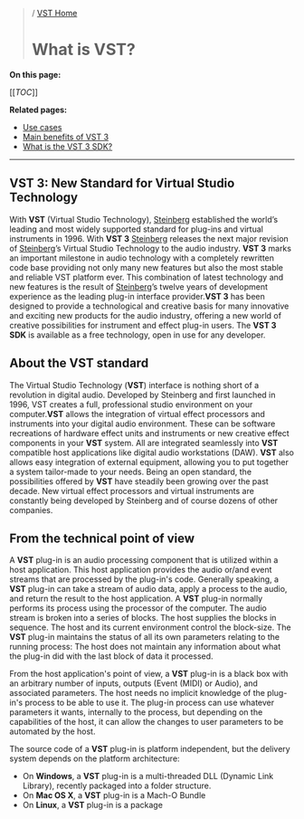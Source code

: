 >/ [VST Home](../Index.md)
>
># What is VST?

**On this page:**

[[_TOC_]]

**Related pages:**

- [Use cases](../What+is+VST/Use+cases.md)
- [Main benefits of VST 3](../Main+benefits+of+VST+3/index.md)
- [What is the VST 3 SDK?](../What+is+the+VST+3+SDK/index.md)

---

## VST 3: New Standard for Virtual Studio Technology

With **VST** (Virtual Studio
Technology), [Steinberg](https://www.steinberg.net/) established the
world’s leading and most widely supported standard for plug-ins and
virtual instruments in 1996. With **VST 3**
[Steinberg](https://www.steinberg.net/) releases the next major revision
of [Steinberg](https://www.steinberg.net/)’s Virtual Studio Technology to
the audio industry. **VST 3** marks an important milestone in audio
technology with a completely rewritten code base providing not only many
new features but also the most stable and reliable VST platform ever.
This combination of latest technology and new features is the result
of [Steinberg](https://www.steinberg.net/)’s twelve years of development
experience as the leading plug-in interface provider.**VST 3** has been
designed to provide a technological and creative basis for many
innovative and exciting new products for the audio industry, offering a
new world of creative possibilities for instrument and effect plug-in
users. The **VST 3 SDK** is available as a free technology, open in use
for any developer.

## About the VST standard

The Virtual Studio Technology (**VST**) interface is nothing short of a
revolution in digital audio. Developed by Steinberg and first launched
in 1996, VST creates a full, professional studio environment on your
computer.**VST** allows the integration of virtual effect processors and
instruments into your digital audio environment. These can be software
recreations of hardware effect units and instruments or new creative
effect components in your **VST** system. All are integrated seamlessly
into **VST** compatible host applications like digital audio
workstations (DAW). **VST** also allows easy integration of external
equipment, allowing you to put together a system tailor-made to your
needs. Being an open standard, the possibilities offered by **VST** have
steadily been growing over the past decade. New virtual effect
processors and virtual instruments are constantly being developed by
Steinberg and of course dozens of other companies.

## From the technical point of view

A **VST** plug-in is an audio processing component that is utilized
within a host application. This host application provides the audio
or/and event streams that are processed by the plug-in's code. Generally
speaking, a **VST** plug-in can take a stream of audio data, apply a
process to the audio, and return the result to the host application. A
**VST** plug-in normally performs its process using the processor of the
computer. The audio stream is broken into a series of blocks. The host
supplies the blocks in sequence. The host and its current environment
control the block-size. The **VST** plug-in maintains the status of all
its own parameters relating to the running process: The host does not
maintain any information about what the plug-in did with the last block
of data it processed.

From the host application's point of view, a **VST** plug-in is a black
box with an arbitrary number of inputs, outputs (Event (MIDI) or Audio),
and associated parameters. The host needs no implicit knowledge of the
plug-in's process to be able to use it. The plug-in process can use
whatever parameters it wants, internally to the process, but depending
on the capabilities of the host, it can allow the changes to user
parameters to be automated by the host.

The source code of a **VST** plug-in is platform independent, but the
delivery system depends on the platform architecture:

* On **Windows**, a **VST** plug-in is a multi-threaded DLL (Dynamic Link Library), recently packaged into a folder structure.
* On **Mac OS X**, a **VST** plug-in is a Mach-O Bundle
* On **Linux**, a **VST** plug-in is a package

  
